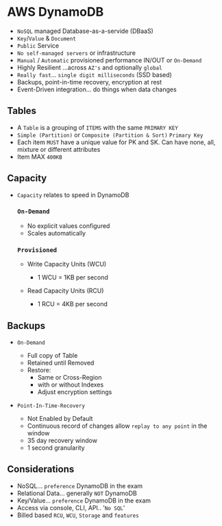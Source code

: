 # AWS DynamoDB

- `NoSQL` managed Database-as-a-servide (DBaaS)
- `Key`/`Value` & `Document`
- `Public` Service
- `No self-managed servers` or infrastructure
- `Manual` / `Automatic` provisioned performance IN/OUT or `On-Demand`
- Highly Resilient ...across `AZ's` and optionally `global`
- `Really fast`... `single digit milliseconds` (SSD based)
- Backups, point-in-time recovery, encryption at rest
- Event-Driven integration... do things when data changes

## Tables

- A `Table` is a grouping of `ITEMS` with the same `PRIMARY KEY`
- `Simple (Partition)` or `Composite (Partition & Sort)` `Primary Key`
- Each item `MUST` have a unique value for PK and SK. Can have none, all, mixture or different attributes
- Item MAX `400KB`

## Capacity

- `Capacity` relates to speed in DynamoDB

    ### `On-Demand`

    - No explicit values configured
    - Scales automatically

    ### `Provisioned`

    - Write Capacity Units (WCU)

        - 1 WCU = 1KB per second

    - Read Capacity Units (RCU)

        - 1 RCU = 4KB per second

## Backups

- `On-Demand` 
    - Full copy of Table
    - Retained until Removed
    - Restore:
        - Same or Cross-Region
        - with or without Indexes
        - Adjust encryption settings

- `Point-In-Time-Recovery`
    - Not Enabled by Default
    - Continuous record of changes allow `replay to any point` in the window
    - 35 day recovery window
    - 1 second granularity

## Considerations

- NoSQL... `preference` DynamoDB in the exam
- Relational Data... generally `NOT` DynamoDB
- Key/Value... `preference` DynamoDB in the exam
- Access via console, CLI, API.. '`No SQL`'
- Billed based `RCU`, `WCU`, `Storage` and `features`